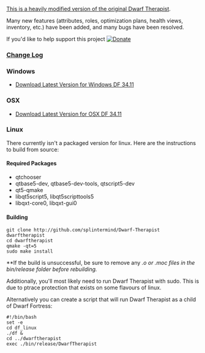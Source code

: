 [This is a heavily modified version of the original Dwarf Therapist](http://code.google.com/p/dwarftherapist/).

Many new features (attributes, roles, optimization plans, health views, inventory, etc.) have been added, and many bugs have been resolved.

If you'd like to help support this project [![Donate](http://dl.dropbox.com/u/185441/happy-thoughts.png)](https://www.paypal.com/cgi-bin/webscr?cmd=_donations&business=GM5Z6DYJEVW56&lc=CA&item_name=Donation&currency_code=CAD&bn=PP%2dDonationsBF%3abtn_donate_SM%2egif%3aNonHosted)

### [Change Log](https://github.com/splintermind/Dwarf-Therapist/wiki/Change-Log "Full Change Log")

### Windows
* [Download Latest Version for Windows DF 34.11](http://dffd.wimbli.com/file.php?id=7184 "DFFD")

### OSX
* [Download Latest Version for OSX DF 34.11](http://dffd.wimbli.com/file.php?id=8418 "DFFD")

### Linux
There currently isn't a packaged version for linux. Here are the instructions to build from source:

#### Required Packages
* qtchooser
* qtbase5-dev, qtbase5-dev-tools, qtscript5-dev
* qt5-qmake
* libqt5script5, libqt5scripttools5
* libqxt-core0, libqxt-gui0

#### Building
````
git clone http://github.com/splintermind/Dwarf-Therapist dwarftherapist
cd dwarftherapist
qmake -qt=5
sudo make install
````

**If the build is unsuccessful, be sure to remove any *.o or *.moc files in the bin/release folder before rebuilding.**

Additionally, you'll most likely need to run Dwarf Therapist with sudo. This is due to ptrace protection that exists on some flavours of linux.

Alternatively you can create a script that will run Dwarf Therapist as a child of Dwarf Fortress:
````
#!/bin/bash
set -e
cd df_linux 
./df &
cd ../dwarftherapist 
exec ./bin/release/DwarfTherapist
````
